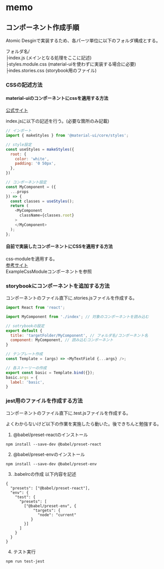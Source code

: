# memo

## コンポーネント作成手順

Atomic Desginで実装するため、各パーツ単位に以下のフォルダ構成とする。

フォルダ名/  
  ├index.js (メインとなる処理をここに記述)  
  ├styles.module.css (material-uiを使わずに実装する場合に必要)  
  ├indes.stories.css (storybook用のファイル)  

### CSSの記述方法
#### material-uiのコンポーネントにcssを適用する方法
[公式サイト](https://material-ui.com/styles/basics/)

index.jsに以下の記述を行う。(必要な箇所のみ記載)
```javascript
// インポート
import { makeStyles } from '@material-ui/core/styles';

// style設定
const useStyles = makeStyles({
  root: {
    color: 'white',
    padding: '0 50px',
  },
})

// コンポーネント設定
const MyComponent = ({
  ...props
}) => {
  const classes = useStyles();
  return (
    <MyComponent
      className={classes.root}
    >
    </MyComponent>
  );
};
```

#### 自前で実装したコンポーネントにCSSを適用する方法
css-moduleを適用する。  
[参考サイト](https://kapu-kapu.hatenablog.com/entry/2018/11/19/132655)  
ExampleCssModuleコンポーネントを参照

### storybookにコンポーネントを追加する方法
コンポーネントのファイル直下に.stories.jsファイルを作成する。

```javascript
import React from 'react';

import MyComponent from './index'; // 対象のコンポーネントを読み込む

// sotrybookの設定
export default {
  title: 'targetFolder/MyComponent', // フォルダ名/コンポーネント名
  component: MyComponent, // 読み込むコンポーネント
}

// テンプレート作成
const Template = (args) => <MyTextField {...args} />;

// 各ストーリーの作成
export const basic = Template.bind({});
basic.args = {
  label: 'basic',
}
```

### jest用のファイルを作成する方法
コンポーネントのファイル直下に.test.jsファイルを作成する。

よくわからないけど以下の作業を実施したら動いた。後できちんと勉強する。

1. @babel/preset-reactのインストール
```
npm install --save-dev @babel/preset-react
```

2. @babel/preset-envのインストール
```
npm install --save-dev @babel/preset-env
```

3. .babelrcの作成
以下内容を記述
```
{
  "presets": ["@babel/preset-react"],
  "env": {
    "test": {
      "presets": [
        ["@babel/preset-env", {
            "targets": {
              "node": "current"
           }
        }]
      ]
    }
  }
}
```

4. テスト実行
```
npm run test-jest
```